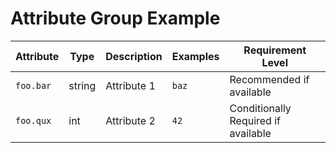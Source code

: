 # Attribute Group Example

<!-- semconv span_attribute_group -->
| Attribute  | Type | Description  | Examples  | Requirement Level |
|---|---|---|---|---|
| `foo.bar` | string | Attribute 1 | `baz` | Recommended if available |
| `foo.qux` | int | Attribute 2 | `42` | Conditionally Required if available |
<!-- endsemconv -->
